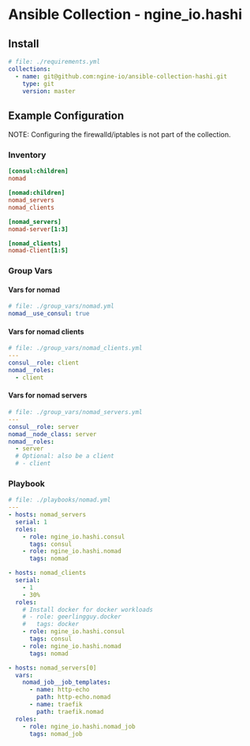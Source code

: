 # Ansible Collection - ngine_io.hashi

## Install

```yaml
# file: ./requirements.yml
collections:
  - name: git@github.com:ngine-io/ansible-collection-hashi.git
    type: git
    version: master
```

## Example Configuration

NOTE: Configuring the firewalld/iptables is not part of the collection.

### Inventory

```ini
[consul:children]
nomad

[nomad:children]
nomad_servers
nomad_clients

[nomad_servers]
nomad-server[1:3]

[nomad_clients]
nomad-client[1:5]
```

### Group Vars

#### Vars for nomad
```yaml
# file: ./group_vars/nomad.yml
nomad__use_consul: true
```

#### Vars for nomad clients
```yaml
# file: ./group_vars/nomad_clients.yml
---
consul__role: client
nomad__roles:
  - client
```

#### Vars for nomad servers

```yaml
# file: ./group_vars/nomad_servers.yml
---
consul__role: server
nomad__node_class: server
nomad__roles:
  - server
  # Optional: also be a client
  # - client
```

### Playbook
```yaml
# file: ./playbooks/nomad.yml
---
- hosts: nomad_servers
  serial: 1
  roles:
    - role: ngine_io.hashi.consul
      tags: consul
    - role: ngine_io.hashi.nomad
      tags: nomad

- hosts: nomad_clients
  serial:
    - 1
    - 30%
  roles:
    # Install docker for docker workloads
    # - role: geerlingguy.docker
    #   tags: docker
    - role: ngine_io.hashi.consul
      tags: consul
    - role: ngine_io.hashi.nomad
      tags: nomad

- hosts: nomad_servers[0]
  vars:
    nomad_job__job_templates:
      - name: http-echo
        path: http-echo.nomad
      - name: traefik
        path: traefik.nomad
  roles:
    - role: ngine_io.hashi.nomad_job
      tags: nomad_job
```
